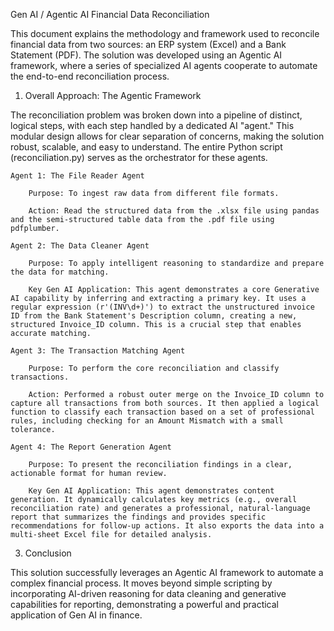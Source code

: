 
Gen AI / Agentic AI Financial Data Reconciliation

This document explains the methodology and framework used to reconcile financial data from two sources: an ERP system (Excel) and a Bank Statement (PDF). The solution was developed using an Agentic AI framework, where a series of specialized AI agents cooperate to automate the end-to-end reconciliation process.

1. Overall Approach: The Agentic Framework

The reconciliation problem was broken down into a pipeline of distinct, logical steps, with each step handled by a dedicated AI "agent." This modular design allows for clear separation of concerns, making the solution robust, scalable, and easy to understand. The entire Python script (reconciliation.py) serves as the orchestrator for these agents.

    Agent 1: The File Reader Agent

        Purpose: To ingest raw data from different file formats.

        Action: Read the structured data from the .xlsx file using pandas and the semi-structured table data from the .pdf file using pdfplumber.

    Agent 2: The Data Cleaner Agent

        Purpose: To apply intelligent reasoning to standardize and prepare the data for matching.

        Key Gen AI Application: This agent demonstrates a core Generative AI capability by inferring and extracting a primary key. It uses a regular expression (r'(INV\d+)') to extract the unstructured invoice ID from the Bank Statement's Description column, creating a new, structured Invoice_ID column. This is a crucial step that enables accurate matching.

    Agent 3: The Transaction Matching Agent

        Purpose: To perform the core reconciliation and classify transactions.

        Action: Performed a robust outer merge on the Invoice_ID column to capture all transactions from both sources. It then applied a logical function to classify each transaction based on a set of professional rules, including checking for an Amount Mismatch with a small tolerance.

    Agent 4: The Report Generation Agent

        Purpose: To present the reconciliation findings in a clear, actionable format for human review.

        Key Gen AI Application: This agent demonstrates content generation. It dynamically calculates key metrics (e.g., overall reconciliation rate) and generates a professional, natural-language report that summarizes the findings and provides specific recommendations for follow-up actions. It also exports the data into a multi-sheet Excel file for detailed analysis.

3. Conclusion

This solution successfully leverages an Agentic AI framework to automate a complex financial process. It moves beyond simple scripting by incorporating AI-driven reasoning for data cleaning and generative capabilities for reporting, demonstrating a powerful and practical application of Gen AI in finance.
